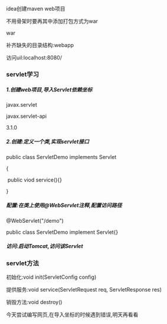 idea创建maven web项目

不用骨架时要再其中添加打包方式为war

<packaging>war</packaging>

补齐缺失的目录结构:webapp

访问uil:localhost:8080/

### servlet学习

##### 1.创建web项目,导入Servlet依赖坐标

<dependency>

<groupld>javax.servlet</groupld>

<artifactld>javax.servlet-api</artifactld>

<version>3.1.0</version>

</dependency>

##### 2.创建:定义一个类,实现servlet接口

public class ServletDemo implements Servlet

{

​	public viod service(){}

}

##### 配置:在类上使用@WebServlet注释,配置访问路径

@WebServlet("/demo")

public class ServletDemo implement Servlet{}

##### 访问:启动Tomcat,访问该Servlet

### servlet方法

初始化:void init(ServletConfig config)

提供服务:void service(ServletRequest req, ServletResponse res)

销毁方法:void destroy()

今天尝试编写网页,在导入坐标的时候遇到错误,明天再看看

